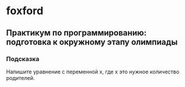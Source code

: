 # foxford
## Практикум по программированию: подготовка к окружному этапу олимпиады ##
### Подсказка ###
Напишите уравнение с переменной x, где x это нужное количество родителей.
